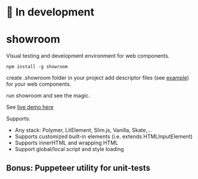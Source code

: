 # :wrench: In development

# showroom

Visual testing and development environment for web components.

`npm install -g showroom`

create .showroom folder in your project
add descriptor files (see [example](https://github.com/eavichay/showroom/tree/master/example/.showroom)) for your web components.

run showroom and see the magic.

See [live demo here](https://eavichay.github.io/showroom/demo/demo.html)

Supports:
- Any stack: Polymer, LitElement, Slim.js, Vanilla, Skate,...
- Supports customized built-in elements (i.e. extends HTMLInputElement)
- Supports innerHTML and wrapping HTML
- Support global/local script and style loading

## Bonus: Puppeteer utility for unit-tests
